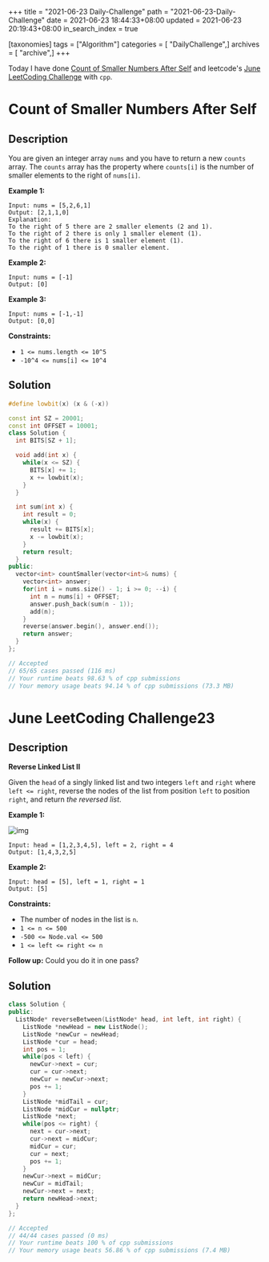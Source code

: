+++
title = "2021-06-23 Daily-Challenge"
path = "2021-06-23-Daily-Challenge"
date = 2021-06-23 18:44:33+08:00
updated = 2021-06-23 20:19:43+08:00
in_search_index = true

[taxonomies]
tags = ["Algorithm"]
categories = [ "DailyChallenge",]
archives = [ "archive",]
+++

Today I have done [Count of Smaller Numbers After Self](https://leetcode.com/problems/count-of-smaller-numbers-after-self/description/) and leetcode's [June LeetCoding Challenge](https://leetcode.com/explore/challenge/card/june-leetcoding-challenge-2021/606/week-4-june-22nd-june-28th/3789/) with `cpp`.

<!-- more -->

# Count of Smaller Numbers After Self

## Description

You are given an integer array `nums` and you have to return a new `counts` array. The `counts` array has the property where `counts[i]` is the number of smaller elements to the right of `nums[i]`.

 

**Example 1:**

```
Input: nums = [5,2,6,1]
Output: [2,1,1,0]
Explanation:
To the right of 5 there are 2 smaller elements (2 and 1).
To the right of 2 there is only 1 smaller element (1).
To the right of 6 there is 1 smaller element (1).
To the right of 1 there is 0 smaller element.
```

**Example 2:**

```
Input: nums = [-1]
Output: [0]
```

**Example 3:**

```
Input: nums = [-1,-1]
Output: [0,0]
```

 

**Constraints:**

- `1 <= nums.length <= 10^5`
- `-10^4 <= nums[i] <= 10^4`

## Solution

``` cpp
#define lowbit(x) (x & (-x))

const int SZ = 20001;
const int OFFSET = 10001;
class Solution {
  int BITS[SZ + 1];

  void add(int x) {
    while(x <= SZ) {
      BITS[x] += 1;
      x += lowbit(x);
    }
  }

  int sum(int x) {
    int result = 0;
    while(x) {
      result += BITS[x];
      x -= lowbit(x);
    }
    return result;
  }
public:
  vector<int> countSmaller(vector<int>& nums) {
    vector<int> answer;
    for(int i = nums.size() - 1; i >= 0; --i) {
      int n = nums[i] + OFFSET;
      answer.push_back(sum(n - 1));
      add(n);
    }
    reverse(answer.begin(), answer.end());
    return answer;
  }
};

// Accepted
// 65/65 cases passed (116 ms)
// Your runtime beats 98.63 % of cpp submissions
// Your memory usage beats 94.14 % of cpp submissions (73.3 MB)
```

# June LeetCoding Challenge23

## Description

**Reverse Linked List II**

Given the `head` of a singly linked list and two integers `left` and `right` where `left <= right`, reverse the nodes of the list from position `left` to position `right`, and return *the reversed list*.

 

**Example 1:**

![img](https://assets.leetcode.com/uploads/2021/02/19/rev2ex2.jpg)

```
Input: head = [1,2,3,4,5], left = 2, right = 4
Output: [1,4,3,2,5]
```

**Example 2:**

```
Input: head = [5], left = 1, right = 1
Output: [5]
```

 

**Constraints:**

- The number of nodes in the list is `n`.
- `1 <= n <= 500`
- `-500 <= Node.val <= 500`
- `1 <= left <= right <= n`

 

**Follow up:** Could you do it in one pass?

## Solution

``` cpp
class Solution {
public:
  ListNode* reverseBetween(ListNode* head, int left, int right) {
    ListNode *newHead = new ListNode();
    ListNode *newCur = newHead;
    ListNode *cur = head;
    int pos = 1;
    while(pos < left) {
      newCur->next = cur;
      cur = cur->next;
      newCur = newCur->next;
      pos += 1;
    }
    ListNode *midTail = cur;
    ListNode *midCur = nullptr;
    ListNode *next;
    while(pos <= right) {
      next = cur->next;
      cur->next = midCur;
      midCur = cur;
      cur = next;
      pos += 1;
    }
    newCur->next = midCur;
    newCur = midTail;
    newCur->next = next;
    return newHead->next;
  }
};

// Accepted
// 44/44 cases passed (0 ms)
// Your runtime beats 100 % of cpp submissions
// Your memory usage beats 56.86 % of cpp submissions (7.4 MB)
```
